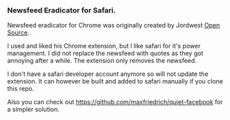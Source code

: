 ### Newsfeed Eradicator for Safari.
Newsfeed eradicator for Chrome was originally created by Jordwest [Open Source](https://github.com/jordwest/news-feed-eradicator). 

I used and liked his Chrome extension, but I like safari for it's power management. I did not replace the newsfeed with quotes as they got annoying after a while. The extension only removes the newsfeed.

I don't have a safari developer account anymore so will not update the extension. 
It can however be built and added to safari manually if you clone this repo.

Also you can check out https://github.com/maxfriedrich/quiet-facebook for a simpler solution.
